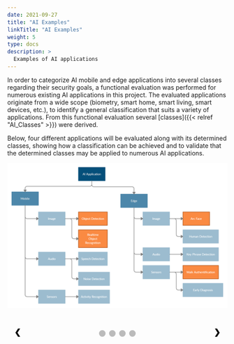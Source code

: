 ```yaml
---
date: 2021-09-27
title: "AI Examples"
linkTitle: "AI Examples"
weight: 5
type: docs
description: >
  Examples of AI applications
---
```




In order to categorize AI mobile and edge applications into several classes regarding their security goals, a functional
evaluation was performed for numerous existing AI applications in this project. The evaluated applications originate
from a wide scope (biometry, smart home, smart living, smart devices, etc.), to identify a general classification that
suits a variety of applications. From this functional evaluation several [classes]({{< relref "AI_Classes" >}}) were
derived.

Below, four different applications will be evaluated along with its determined classes, showing how a classification can
be achieved and to validate that the determined classes may be applied to numerous AI applications.




<style>

<!-- CSS Tabellen -->
.tg  {border-collapse:collapse;border-spacing:0;}
.tg td{border-color:black;border-style:solid;border-width:1px;font-family:Arial, sans-serif;font-size:14px;
  overflow:hidden;padding:10px 5px;word-break:normal;}
.tg th{border-color:black;border-style:solid;border-width:1px;font-family:Arial, sans-serif;font-size:14px;
  font-weight:normal;overflow:hidden;padding:10px 5px;word-break:normal;}
.tg .tg-abx8{background-color:#c0c0c0;font-weight:bold;text-align:left;vertical-align:top}
.tg .tg-1wig{font-weight:bold;text-align:left;vertical-align:top}
.tg .tg-lqy6{text-align:right;vertical-align:top}
.tg .tg-0lax{text-align:left;vertical-align:top}
.tg .tg-y6fn{background-color:#c0c0c0;text-align:left;vertical-align:top}
.tg .tg-ufyb{font-style:italic;text-align:right;vertical-align:top}  


<!-- Slideshow CSS -->
* {box-sizing: border-box}
.mySlides {display: none}


/* Slideshow container */
.slideshow-container {
  max-width: 1000px;
  position: relative;
  margin: auto;
}



/* Next & previous buttons */
.prev, .next {
  cursor: pointer;
  position: absolute;
  top: 50%;
  width: auto;
  padding: 16px;
  margin-top: -22px;
  color: black;
  font-weight: bold;
  font-size: 18px;
  transition: 0.6s ease;
  border-radius: 0 3px 3px 0;
  user-select: none;
}


/* Position the "next button" to the right */
.next {
  right: 0;
  border-radius: 3px 0 0 3px;
}

.prev {
  left: 0;
  border-radius: 3px 0 0 3px;
}



/* On hover, add a black background color with a little bit see-through */
.prev:hover, .next:hover {
  background-color: rgba(0,0,0,0.8);
}




/* The dots/bullets/indicators */
.dot {
  cursor: pointer;
  
  height: 15px;
  width: 15px;
  margin: 0 2px;
  background-color: #bbb;
  border-radius: 50%;
  display: inline-block;
  transition: background-color 0.6s ease;
}

.dot:hover{
  background-color: #717171;
}




</style>

<!-- Header -->



<!-- Grafik Hierarchie KI-Beispiele -->

<img src="ai_hierarchy.png" />
<br><br><br>

<!-- KI-Beispiele -->


<div class="slideshow-container">
<div class="mySlides">

<table class="tg" style="undefined;table-layout: fixed; width: 543px; height:650px">
<colgroup>
<col style="width: 157px">
<col style="width: 386px">
</colgroup>
<thead>
  <tr>
    <th class="tg-lqy6" colspan="2"><span style="font-weight:bold ; font-size:20px"> Gang-Authentifizierung (Seamless.me) </span></th>
  </tr>
</thead>
<tbody>
  <tr>
    <td class="tg-0lax">Category</td>
    <td class="tg-y6fn">Partial aspect</td>
  </tr>
  <tr>
    <td class="tg-ufyb" rowspan="2">Input</td>
    <td class="tg-0lax"><span style="font-weight:bold">Where does the data come from? <ul><li> <span style="font-weight:normal"> Sensors </span></li></ul></span><span style="font-weight:bold">Number of data classes? <ul><li> <span style="font-weight:normal"> One Class Classification / Novelty Detection </span></li></ul></span></td>
  </tr>
  <tr>
    <td class="tg-y6fn"><span style="font-weight:bold">Type of data? <ul><li> <span style="font-weight:normal"> Sensor data </span></li></ul></span></td>
  </tr>
  <tr>
    <td class="tg-ufyb" rowspan="2">Training</td>
    <td class="tg-0lax"><span style="font-weight:bold">Where does training take place? <ul><li> <span style="font-weight:normal"> decentral, decoupled </span></li></ul></span></td>
  </tr>
  <tr>
    <td class="tg-abx8">When is new training data added? <ul><li> <span style="font-weight:normal"> continuous (online learning) </span></li></ul></td>
  </tr>
  <tr>
    <td class="tg-ufyb" rowspan="2">Modell</td>
    <td class="tg-1wig">Where is the model deployed? <ul><li> <span style="font-weight:normal"> on-device </span></li></ul></td>
  </tr>
  <tr>
    <td class="tg-abx8">What is known?<ul><li> <span style="font-weight:normal"> Supervised Learning </span></li><li> <span style="font-weight:normal"> own histogramm-based novelty detector  </span></li><li> <span style="font-weight:normal"> Scikit-learn framework </span></li></ul></td>
  </tr>
  <tr>
    <td class="tg-ufyb">Output</td>
    <td class="tg-1wig">What does the output look like?  <ul><li> <span style="font-weight:normal"> Probability Scores </span></li></ul> </td>
  </tr>
</tbody>
</table>

</div>



<div class="mySlides">

<table class="tg" style="undefined;table-layout: fixed; width: 543px; height:650px">
<colgroup>
<col style="width: 157px">
<col style="width: 386px">
</colgroup>
<thead>
  <tr>
    <th class="tg-lqy6" colspan="2"><span style="font-weight:bold ; font-size:20px"> ArcFace: Additive Angular Margin Loss for Deep Face Recognition </span></th>
  </tr>
</thead>
<tbody>
  <tr>
    <td class="tg-0lax">Category</td>
    <td class="tg-y6fn">Partial aspect</td>
  </tr>
  <tr>
    <td class="tg-ufyb" rowspan="2">Input</td>
    <td class="tg-0lax"><span style="font-weight:bold">Where does the data come from? <ul><li> <span style="font-weight:normal"> Sensors </span></li></ul></span><span style="font-weight:bold">Number of data classes? <ul><li> <span style="font-weight:normal"> Multiclass </span></li></ul></span></td>
  </tr>
  <tr>
    <td class="tg-y6fn"><span style="font-weight:bold">Type of data? <ul><li> <span style="font-weight:normal"> Image </span></li></ul></span></td>
  </tr>
  <tr>
    <td class="tg-ufyb" rowspan="2">Training</td>
    <td class="tg-0lax"><span style="font-weight:bold">Where does training take place? <ul><li> <span style="font-weight:normal"> decentral, decoupled </span></li></ul></span></td>
  </tr>
  <tr>
    <td class="tg-abx8">When is new training data added? <ul><li> <span style="font-weight:normal"> once when model is deployed </span></li></ul></td>
  </tr>
  <tr>
    <td class="tg-ufyb" rowspan="2">Modell</td>
    <td class="tg-1wig">Where is the model deployed? <ul><li> <span style="font-weight:normal"> on-device </span></li></ul></td>
  </tr>
  <tr>
    <td class="tg-abx8">What is known? <ul><li> <span style="font-weight:normal"> Supervised Learning </span></li><li> <span style="font-weight:normal"> GAN </span></li><li> <span style="font-weight:normal"> Tensorflow </span></li></ul></td>
  </tr>
  <tr>
    <td class="tg-ufyb">Output</td>
    <td class="tg-1wig">What does the output look like? <ul><li> <span style="font-weight:normal"> Image, Generation Simularity Score </span></li></ul> </td>
  </tr>
</tbody>
</table>


</div>



<div class="mySlides">

<table class="tg" style="undefined;table-layout: fixed; width: 543px; height:650px">
<colgroup>
<col style="width: 157px">
<col style="width: 386px">
</colgroup>
<thead>
  <tr>
    <th class="tg-lqy6" colspan="2"><span style="font-weight:bold ; font-size:20px"> Realtime Object Recognition (YOLObile) </span></th>
  </tr>
</thead>
<tbody>
  <tr>
    <td class="tg-0lax">Category</td>
    <td class="tg-y6fn">Partial aspect</td>
  </tr>
  <tr>
    <td class="tg-ufyb" rowspan="2">Input</td>
    <td class="tg-0lax"><span style="font-weight:bold">Where does the data come from?  <ul><li> <span style="font-weight:normal"> explicit user input </span></li></ul></span><span style="font-weight:bold">Number of data classes? <ul><li> <span style="font-weight:normal"> Multiclass </span></li></ul></span></td>
  </tr>
  <tr>
    <td class="tg-y6fn"><span style="font-weight:bold">Type of data? <ul><li> <span style="font-weight:normal"> Image </span></li></ul></span></td>
  </tr>
  <tr>
    <td class="tg-ufyb" rowspan="2">Training</td>
    <td class="tg-0lax"><span style="font-weight:bold">Where does training take place? <ul><li> <span style="font-weight:normal">zentral</span></li></ul></span></td>
  </tr>
  <tr>
    <td class="tg-abx8">When is new training data added? <ul><li> <span style="font-weight:normal"> once when model is deployed</span></li></ul></td>
  </tr>
  <tr>
    <td class="tg-ufyb" rowspan="2">Modell</td>
    <td class="tg-1wig">Where is the model deployed? <ul><li> <span style="font-weight:normal"> on-device </span></li></ul></td>
  </tr>
  <tr>
    <td class="tg-abx8">What is known?<ul><li> <span style="font-weight:normal"> Supervised Learning </span></li><li> <span style="font-weight:normal"> DNN, group
Lasso method </span></li><li> <span style="font-weight:normal"> YOLOv4  </span></li></ul></td>
  </tr>
  <tr>
    <td class="tg-ufyb">Output</td>
    <td class="tg-1wig">What does the output look like?  <ul><li> <span style="font-weight:normal"> Klassifizierung und Bounding Boxes </span></li></ul> </td>
  </tr>
</tbody>
</table>

</div>



<div class="mySlides">
<table class="tg" style="undefined;table-layout: fixed; width: 543px; height:650px">
<colgroup>
<col style="width: 157px">
<col style="width: 386px">
</colgroup>
<thead>
  <tr>
    <th class="tg-lqy6" colspan="2"><span style="font-weight:bold ; font-size:20px"> Object Detection (R-CNN) </span></th>
  </tr>
</thead>
<tbody>
  <tr>
    <td class="tg-0lax">Category</td>
    <td class="tg-y6fn">Partial aspect</td>
  </tr>
  <tr>
    <td class="tg-ufyb" rowspan="2">Input</td>
    <td class="tg-0lax"><span style="font-weight:bold">Where does the data come from? <ul><li> <span style="font-weight:normal"> explicit user input </span></li></ul></span><span style="font-weight:bold">Number of data classes? <ul><li> <span style="font-weight:normal"> Multiclass </span></li></ul></span></td>
  </tr>
  <tr>
    <td class="tg-y6fn"><span style="font-weight:bold">Type of data? <ul><li> <span style="font-weight:normal"> Image </span></li></ul></span></td>
  </tr>
  <tr>
    <td class="tg-ufyb" rowspan="2">Training</td>
    <td class="tg-0lax"><span style="font-weight:bold">Where does training take place? <ul><li> <span style="font-weight:normal"> - </span></li></ul></span></td>
  </tr>
  <tr>
    <td class="tg-abx8">When is new training data added? <ul><li> <span style="font-weight:normal"> once when model is deployed</span></li></ul></td>
  </tr>
  <tr>
    <td class="tg-ufyb" rowspan="2">Modell</td>
    <td class="tg-1wig">Where is the model deployed? <ul><li> <span style="font-weight:normal"> on-device </span></li></ul></td>
  </tr>
  <tr>
    <td class="tg-abx8">What is known?<ul><li> <span style="font-weight:normal"> Supervised Learning </span></li><li> <span style="font-weight:normal"> CNN </span></li><li> <span style="font-weight:normal"> Tensorflow </span></li></ul></td>
  </tr>
  <tr>
    <td class="tg-ufyb">Output</td>
    <td class="tg-1wig">What does the output look like?  <ul><li> <span style="font-weight:normal"> classification </span></li></ul> </td>
  </tr>
</tbody>
</table>
</div>



<a class="prev" onclick="plusSlides(-1)">&#10094;</a>
<a class="next" onclick="plusSlides(1)">&#10095;</a>


</div>
<div style="text-align:center">
  <span class="dot" onclick="currentSlide(1)"></span> 
  <span class="dot" onclick="currentSlide(2)"></span> 
  <span class="dot" onclick="currentSlide(3)"></span> 
  <span class="dot" onclick="currentSlide(4)"></span> 
</div>



<!-- Javascript -->
<script language="javascript" type="text/javascript">


var slideIndex = 1;
showSlides(slideIndex);

function plusSlides(n) {
  showSlides(slideIndex += n);
}

function currentSlide(n) {
  showSlides(slideIndex = n);
}

function showSlides(n) {
  var i;
  var slides = document.getElementsByClassName("mySlides");
  var dots = document.getElementsByClassName("dot");
  if (n > slides.length) {slideIndex = 1}    
  if (n < 1) {slideIndex = slides.length}
  for (i = 0; i < slides.length; i++) {
      slides[i].style.display = "none";  
  }
  for (i = 0; i < dots.length; i++) {
      dots[i].className = dots[i].className.replace(" active", "");
  }
  slides[slideIndex-1].style.display = "block";  
  dots[slideIndex-1].className += " active";
}


</script>